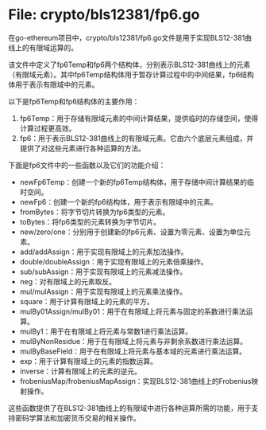 # File: crypto/bls12381/fp6.go

在go-ethereum项目中，crypto/bls12381/fp6.go文件是用于实现BLS12-381曲线上的有限域运算的。

该文件中定义了fp6Temp和fp6两个结构体，分别表示BLS12-381曲线上的元素（有限域元素）。其中fp6Temp结构体用于暂存计算过程中的中间结果，fp6结构体用于表示有限域中的元素。

以下是fp6Temp和fp6结构体的主要作用：
1. fp6Temp：用于存储有限域元素的中间计算结果，提供临时的存储空间，使得计算过程更高效。
2. fp6：用于表示BLS12-381曲线上的有限域元素。它由六个底层元素组成，并提供了对这些元素进行各种运算的方法。

下面是fp6文件中的一些函数以及它们的功能介绍：
- newFp6Temp：创建一个新的fp6Temp结构体，用于存储中间计算结果的临时空间。
- newFp6：创建一个新的fp6结构体，用于表示有限域中的元素。
- fromBytes：将字节切片转换为fp6类型的元素。
- toBytes：将fp6类型的元素转换为字节切片。
- new/zero/one：分别用于创建新的fp6元素、设置为零元素、设置为单位元素。
- add/addAssign：用于实现有限域上的元素加法操作。
- double/doubleAssign：用于实现有限域上的元素倍乘操作。
- sub/subAssign：用于实现有限域上的元素减法操作。
- neg：对有限域上的元素取反。
- mul/mulAssign：用于实现有限域上的元素乘法操作。
- square：用于计算有限域上的元素的平方。
- mulBy01Assign/mulBy01：用于在有限域上将元素与固定的系数进行乘法运算。
- mulBy1：用于在有限域上将元素与常数1进行乘法运算。
- mulByNonResidue：用于在有限域上将元素与非剩余系数进行乘法运算。
- mulByBaseField：用于在有限域上将元素与基本域的元素进行乘法运算。
- exp：用于计算有限域上的元素的指数运算。
- inverse：计算有限域上的元素的逆元。
- frobeniusMap/frobeniusMapAssign：实现BLS12-381曲线上的Frobenius映射操作。

这些函数提供了在BLS12-381曲线上的有限域中进行各种运算所需的功能，用于支持密码学算法和加密货币交易的相关操作。

